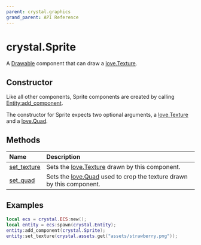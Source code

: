 ```yaml
---
parent: crystal.graphics
grand_parent: API Reference
---
```


# crystal.Sprite

A [Drawable](drawable) component that can draw a [love.Texture](https://love2d.org/wiki/Texture).

## Constructor

Like all other components, Sprite components are created by calling [Entity:add_component](/crystal/api/ecs/entity_add_component).

The constructor for Sprite expects two optional arguments, a [love.Texture](https://love2d.org/wiki/Texture) and a [love.Quad](https://love2d.org/wiki/Quad).

## Methods

| Name                              | Description                                                                                          |
| :-------------------------------- | :--------------------------------------------------------------------------------------------------- |
| [set_texture](sprite_set_texture) | Sets the [love.Texture](https://love2d.org/wiki/Texture) drawn by this component.                    |
| [set_quad](sprite_set_quad)       | Sets the [love.Quad](https://love2d.org/wiki/Quad) used to crop the texture drawn by this component. |

## Examples

```lua
local ecs = crystal.ECS:new();
local entity = ecs:spawn(crystal.Entity);
entity:add_component(crystal.Sprite);
entity:set_texture(crystal.assets.get("assets/strawberry.png"));
```
